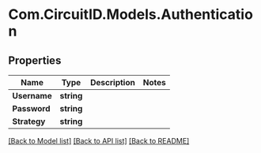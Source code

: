 
# Com.CircuitID.Models.Authentication

## Properties

Name | Type | Description | Notes
------------ | ------------- | ------------- | -------------
**Username** | **string** |  | 
**Password** | **string** |  | 
**Strategy** | **string** |  | 

[[Back to Model list]](../README.md#documentation-for-models)
[[Back to API list]](../README.md#documentation-for-api-endpoints)
[[Back to README]](../README.md)

